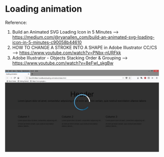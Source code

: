 # Loading animation

Reference:
1. Build an Animated SVG Loading Icon in 5 Minutes --> https://medium.com/@ryanallen_com/build-an-animated-svg-loading-icon-in-5-minutes-c90058b44610
2. HOW TO CHANGE A STROKE INTO A SHAPE in Adobe Illustrator CC/CS  --> https://www.youtube.com/watch?v=PNbx-nURFkk
3. Adobe Illustrator - Objects Stacking Order & Grouping -->  https://www.youtube.com/watch?v=8eFwI_skgBw
 
![alt text](https://github.com/VamshikShetty/Web-CookBook/blob/master/Loading%20Animation/example.JPG)

